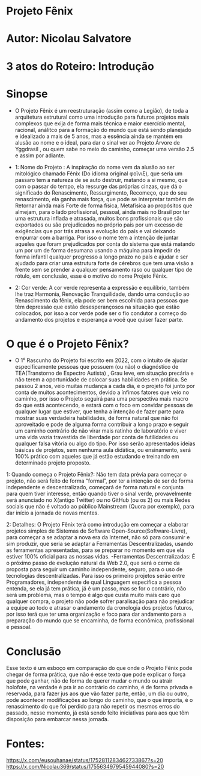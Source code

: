 # Projeto Fênix
# Autor: Nicolau Salvatore
# 3 atos do Roteiro: Introdução

# Sinopse

- O Projeto Fênix é um reestruturação (assim como a Legião), de toda a arquitetura estrutural como uma introdução para futuros projetos mais complexos que exija de forma mais técnica e maior exercício mental, racional, análitco para a formação do mundo que está sendo planejado e idealizado a mais de 5 anos, mas a essência ainda se mantém em alusão ao nome e o ideal, para dar o sinal ver ao Projeto Árvore de Yggdrasil , ou quem sabe no meio do caminho, começar uma versão 2.5 e assim por adiante.

- 1: Nome do Projeto : A inspiração do nome vem da alusão ao ser mitológico chamado Fênix (Do idioma original φοῖνιξ), que seria um passaro tem a natureza de se auto destruir, matando a si mesmo, que com o passar do tempo, ela ressurge das próprias cinzas, que dá o significado do Renascimento, Ressurgimento, Recomeço, que do seu renascimento, ela ganha mais força, que pode se interpretar também de Retornar ainda mais Forte de forma física, Metafísica ao propósitos que almejam, para o lado profissional, pessoal, ainda mais no Brasil por ter uma estrutura inflada e atrasada, muitos bons profissionais que são exportados ou são prejudicados no próprio país por um excesso de exigências que por trás atrasa a evolução do país e vai deixando empurrar com a barriga. Por isso o nome tem a intenção de juntar aqueles que foram prejudicados por conta do sistema que está matando um por um de forma desumana usando a máquina para impedir de forma infantil qualquer progresso a longo prazo no país e ajudar e ser ajudado para criar uma estrutura forte de cérebros que tem uma visão a frente sem se prender a qualquer pensamento raso ou qualquer tipo de rótulo, em conclusão, esse é o motivo do nome Projeto Fênix.

- 2: Cor verde: A cor verde representa a expressão e equilíbrio, também lhe traz Harmonia, Renovação Tranquilidade, dando uma condução ao Renascimento da fênix, ela pode ser bem escolhida para pessoas que têm depressão que estão desesperançosos na situação que estão colocados, por isso a cor verde pode ser o fio condutor a começo do andamento dos projetos e esperança a você que quiser fazer parte.

# O que é o Projeto Fênix?

- O 1⁰ Rascunho do Projeto foi escrito em 2022, com o intuito de ajudar especificamente pessoas que possuem (ou não) o diagnóstico de TEA(Transtorno de Espectro Autista) , Grau leve, em situação precária e não terem a oportunidade de colocar suas habilidades em prática. Se passou 2 anos, veio muitas mudança a cada dia, e o projeto foi junto por conta de muitos acontecimentos, devido a ínfimos fatores que veio no caminho, por isso o Projeto seguirá para uma perspectiva mais macro do que está acontecendo, e estará com o foco em convidar pessoas de qualquer lugar que estiver, que tenha a intenção de fazer parte para mostrar suas verdadeira habilidades, de forma natural que não foi aproveitado e pode de alguma forma contribuir a longo prazo e seguir um caminho contrário de não virar mais ratinho de laboratório e viver uma vida vazia travestida de liberdade por conta de futilidades ou qualquer falsa vitória ou algo do tipo. Por isso serão apresentados ideias básicas de projetos, sem nenhuma aula didática, ou ensinamento, será 100% prático com aqueles que já estão estudando e treinando em determinado projeto proposto.

1: Quando começa o Projeto Fênix?: Não tem data prévia para começar o projeto, não será feito de forma “formal”, por ter a intenção de ser de forma independente e descentralizado, começará de forma natural e conjunta para quem tiver interesse, então quando tiver o sinal verde, provavelmente será anunciado no X(antigo Twitter) ou no GitHub (ou os 2) ou mais Redes sociais que não é voltado ao público Mainstream (Quora por exemplo), para dar início a jornada de novas mentes.

2: Detalhes: O Projeto Fênix terá como introdução em começar a elaborar projetos simples de Sistemas de Software Open-Source(Software-Livre), para começar a se adaptar a nova era da Internet, não só para consumir e sim produzir, que seria se adaptar a Ferramentas Descentralizadas, usando as ferramentas apresentadas, para se preparar no momento em que ela estiver 100% oficial para as nossas vidas.
    -Ferramentas Descentralizadas: É o próximo passo de evolução natural da Web 2.0, que será o cerne da proposta para seguir um caminho independente, seguro, para o uso de tecnologias descentralizadas.
Para isso os primeiro projetos serão entre Programadores, independente de qual Linguagem específica a pessoa entenda, se ela já tem prática, já é um passo, mas se for o contrário, não será um problema, mas o tempo é algo que custa muito mais caro que qualquer compra, o projeto não pode sofrer paralisação para não prejudicar a equipe ao todo e atrasar o andamento da cronologia dos projetos futuros, por isso terá que ter uma organização e foco para dar andamento para a preparação do mundo que se encaminha, de forma econômica, profissional e pessoal.

# Conclusão

Esse texto é um esboço em comparação do que onde o Projeto Fênix pode chegar de forma prática, que não é esse texto que pode explicar o força que pode ganhar, não de forma de querer mudar o mundo ou atrair holofote, na verdade é pra ir ao contrário do caminho, é de forma privada e reservada, para fazer jus aos que vão fazer parte, então, um dia ou outro, pode acontecer modificações ao longo do caminho, que o que importa, é o renascimento do que foi perdido para não repetir os mesmos erros do passado, nesse momento, já está sendo feito iniciativas para aos que têm disposição para embarcar nessa jornada.

# Fontes:
https://x.com/eusouhanae/status/1752811283462733867?s=20
https://x.com/Nicolau369/status/1755634979545944080?s=20
